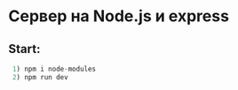 # Сервер на Node.js и express
## Start: 
``` javascript
 1) npm i node-modules
 2) npm run dev
```

